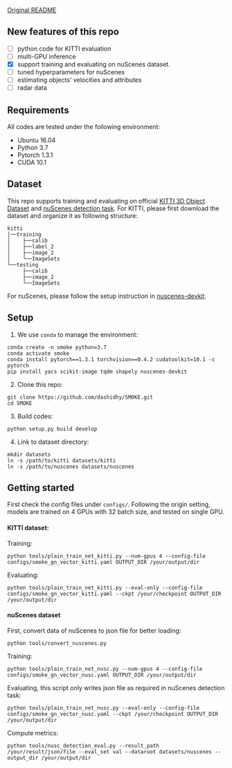 [Original README](./README_ori.md)

## New features of this repo

- [ ] python code for KITTI evaluation
- [ ] multi-GPU inference
- [x] support training and evaluating on nuScenes dataset.
- [ ] tuned hyperparameters for nuScenes
- [ ] estimating objects' velocities and attributes
- [ ] radar data

## Requirements

All codes are tested under the following environment:

*   Ubuntu 16.04
*   Python 3.7
*   Pytorch 1.3.1
*   CUDA 10.1

## Dataset

This repo supports training and evaluating on official [KITTI 3D Object Dataset](http://www.cvlibs.net/datasets/kitti/eval_object.php?obj_benchmark=3d) and [nuScenes detection task](https://www.nuscenes.org/object-detection?externalData=all&mapData=all&modalities=Any).
For KITTI, please first download the dataset and organize it as following structure:

```
kitti
│──training
│    ├──calib 
│    ├──label_2 
│    ├──image_2
│    └──ImageSets
└──testing
     ├──calib 
     ├──image_2
     └──ImageSets
```

For nuScenes, please follow the setup instruction in [nuscenes-devkit](https://github.com/nutonomy/nuscenes-devkit).

## Setup

1. We use `conda` to manage the environment:

```
conda create -n smoke python=3.7
conda activate smoke 
conda install pytorch==1.3.1 torchvision==0.4.2 cudatoolkit=10.1 -c pytorch
pip install yacs scikit-image tqdm shapely nuscenes-devkit
```

2. Clone this repo:

```
git clone https://github.com/dashidhy/SMOKE.git
cd SMOKE
```

3. Build codes:

```
python setup.py build develop
```

4. Link to dataset directory:

```
mkdir datasets
ln -s /path/to/kitti datasets/kitti
ln -s /path/to/nuscenes datasets/nuscenes
```

## Getting started

First check the config files under `configs/`.  Following the origin setting, models are trained on 4 GPUs with 32 batch size, and tested on single GPU.

#### KITTI dataset:

Training:

```
python tools/plain_train_net_kitti.py --num-gpus 4 --config-file configs/smoke_gn_vector_kitti.yaml OUTPUT_DIR /your/output/dir
```

Evaluating:

```
python tools/plain_train_net_kitti.py --eval-only --config-file configs/smoke_gn_vector_kitti.yaml --ckpt /your/checkpoint OUTPUT_DIR /your/output/dir
```

#### nuScenes dataset

First, convert data of nuScenes to json file for better loading:

```
python tools/convert_nuscenes.py
```

Training:

```
python tools/plain_train_net_nusc.py --num-gpus 4 --config-file configs/smoke_gn_vector_nusc.yaml OUTPUT_DIR /your/output/dir
```

Evaluating, this script only writes json file as required in nuScenes detection task:

```
python tools/plain_train_net_nusc.py --eval-only --config-file configs/smoke_gn_vector_nusc.yaml --ckpt /your/checkpoint OUTPUT_DIR /your/output/dir
```

Compute metrics:

```
python tools/nusc_detection_eval.py --result_path /your/result/json/file --eval_set val --dataroot datasets/nuscenes --output_dir /your/output/dir
```